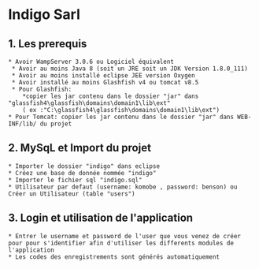 # Indigo Sarl

## 1.	Les prerequis

	* Avoir WampServer 3.0.6 ou Logiciel équivalent
	 * Avoir au moins Java 8 (soit un JRE soit un JDK Version 1.8.0_111)
	 * Avoir au moins installé eclipse JEE version Oxygen
	 * Avoir installé au moins Glashfish v4 ou tomcat v8.5
	 * Pour Glashfish:
		*copier les jar contenu dans le dossier "jar" dans  "glassfish4\glassfish\domains\domain1\lib\ext" 
		( ex :"C:\glassfish4\glassfish\domains\domain1\lib\ext")
	* Pour Tomcat: copier les jar contenu dans le dossier "jar" dans WEB-INF/lib/ du projet


## 2.	MySqL et Import du projet
	* Importer le dossier "indigo" dans eclipse
	* Créez une base de donnée nommée "indigo"
	* Importer le fichier sql "indigo.sql"
	* Utilisateur par defaut (username: komobe , password: benson) ou Créer un Utilisateur (table "users")


## 3.	Login et utilisation de l'application
	* Entrer le username et password de l'user que vous venez de créer pour pour s'identifier afin d'utiliser les differents modules de l'application
 	* Les codes des enregistrements sont générés automatiquement

